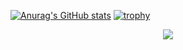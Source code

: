 [![Anurag's GitHub stats](https://github-readme-stats.vercel.app/api?username=kevin-Abbring&show_icons=true&theme=radical)](https://github.com/anuraghazra/github-readme-stats)
[![trophy](https://github-profile-trophy.vercel.app/?username=kevin-Abbring&theme=onedark)](https://github.com/ryo-ma/github-profile-trophy)
<div align="center"><img src="https://cdn.jsdelivr.net/gh/kevin-Abbring/kevin-Abbring/contribution-snake/github-contribution-grid-snake.svg" /></div>

<!--
**kevin-Abbring/kevin-Abbring** is a ✨ _special_ ✨ repository because its `README.md` (this file) appears on your GitHub profile.

Here are some ideas to get you started:

- 🔭 I’m currently working on ...
- 🌱 I’m currently learning ...
- 👯 I’m looking to collaborate on ...
- 🤔 I’m looking for help with ...
- 💬 Ask me about ...
- 📫 How to reach me: ...
- 😄 Pronouns: ...
- ⚡ Fun fact: ...
-->
